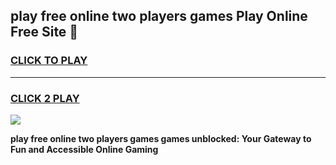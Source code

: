 
## play free online two players games Play Online Free Site 👋
<h3>
<a href="https://download.freeplayer.one?title=play_free_online_two_players_games&ref=21F">CLICK TO PLAY</a></h3>
<hr>

<h3>
<a href="https://download.freeplayer.one?title=play_free_online_two_players_games&ref=21F">CLICK 2 PLAY</a>
  
</h3>

<a href="https://download.freeplayer.one?title=play_free_online_two_players_games&ref=21F"><img src="https://cdnb.artstation.com/p/assets/images/images/032/539/853/original/anto-thomas-button-gif.gif"></a>


**play free online two players games games unblocked: Your Gateway to Fun and Accessible Online Gaming**

